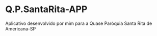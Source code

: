 # Q.P.SantaRita-APP
Aplicativo desenvolvido por  mim para a Quase Paróquia Santa Rita de Americana-SP
